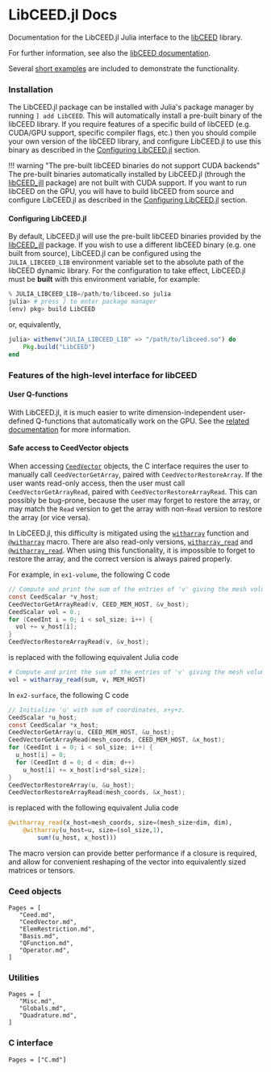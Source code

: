 # LibCEED.jl Docs

Documentation for the LibCEED.jl Julia interface to the
[libCEED](https://github.com/ceed/libceed) library.

For further information, see also the [libCEED
documentation](https://libceed.readthedocs.io/).

Several [short examples](Examples.md) are included to demonstrate the
functionality.

### Installation

The LibCEED.jl package can be installed with Julia's package manager by running
`] add LibCEED`. This will automatically install a pre-built binary of the
libCEED library. If you require features of a specific build of libCEED (e.g.
CUDA/GPU support, specific compiler flags, etc.) then you should compile your
own version of the libCEED library, and configure LibCEED.jl to use this binary
as described in the [Configuring LibCEED.jl](@ref) section.


!!! warning "The pre-built libCEED binaries do not support CUDA backends"
    The pre-built binaries automatically installed by LibCEED.jl (through the
    [libCEED_jll](https://juliahub.com/ui/Packages/libCEED_jll/LB2fn) package)
    are not built with CUDA support. If you want to run libCEED on the GPU, you
    will have to build libCEED from source and configure LibCEED.jl as described
    in the [Configuring LibCEED.jl](@ref) section.

#### Configuring LibCEED.jl

By default, LibCEED.jl will use the pre-built libCEED binaries provided by the
[libCEED_jll](https://juliahub.com/ui/Packages/libCEED_jll/LB2fn) package. If
you wish to use a different libCEED binary (e.g. one built from source),
LibCEED.jl can be configured using the `JULIA_LIBCEED_LIB` environment variable
set to the absolute path of the libCEED dynamic library. For the configuration
to take effect, LibCEED.jl must be **built** with this environment variable, for
example:

```julia
% JULIA_LIBCEED_LIB=/path/to/libceed.so julia
julia> # press ] to enter package manager
(env) pkg> build LibCEED
```
or, equivalently,
```julia
julia> withenv("JULIA_LIBCEED_LIB" => "/path/to/libceed.so") do
    Pkg.build("LibCEED")
end
```


### Features of the high-level interface for libCEED

#### User Q-functions

With LibCEED.jl, it is much easier to write dimension-independent user-defined
Q-functions that automatically work on the GPU. See the [related
documentation](UserQFunctions.md) for more information.

#### Safe access to CeedVector objects

When accessing [`CeedVector`](@ref) objects, the C interface requires the user
to manually call `CeedVectorGetArray`, paired with `CeedVectorRestoreArray`. If
the user wants read-only access, then the user must call
`CeedVectorGetArrayRead`, paired with `CeedVectorRestoreArrayRead`. This can
possibly be bug-prone, because the user may forget to restore the array, or may
match the `Read` version to get the array with non-`Read` version to restore the
array (or vice versa).

In LibCEED.jl, this difficulty is mitigated using the [`witharray`](@ref)
function and [`@witharray`](@ref) macro. There are also read-only versions,
[`witharray_read`](@ref) and [`@witharray_read`](@ref). When using this
functionality, it is impossible to forget to restore the array, and the correct
version is always paired properly.

For example, in `ex1-volume`, the following C code
```c
// Compute and print the sum of the entries of 'v' giving the mesh volume.
const CeedScalar *v_host;
CeedVectorGetArrayRead(v, CEED_MEM_HOST, &v_host);
CeedScalar vol = 0.;
for (CeedInt i = 0; i < sol_size; i++) {
  vol += v_host[i];
}
CeedVectorRestoreArrayRead(v, &v_host);
```
is replaced with the following equivalent Julia code
```julia
# Compute and print the sum of the entries of 'v' giving the mesh volume.
vol = witharray_read(sum, v, MEM_HOST)
```

In `ex2-surface`, the following C code
```c
// Initialize 'u' with sum of coordinates, x+y+z.
CeedScalar *u_host;
const CeedScalar *x_host;
CeedVectorGetArray(u, CEED_MEM_HOST, &u_host);
CeedVectorGetArrayRead(mesh_coords, CEED_MEM_HOST, &x_host);
for (CeedInt i = 0; i < sol_size; i++) {
  u_host[i] = 0;
  for (CeedInt d = 0; d < dim; d++)
    u_host[i] += x_host[i+d*sol_size];
}
CeedVectorRestoreArray(u, &u_host);
CeedVectorRestoreArrayRead(mesh_coords, &x_host);
```
is replaced with the following equivalent Julia code
```julia
@witharray_read(x_host=mesh_coords, size=(mesh_size÷dim, dim),
    @witharray(u_host=u, size=(sol_size,1),
        sum!(u_host, x_host)))
```
The macro version can provide better performance if a closure is required, and
allow for convenient reshaping of the vector into equivalently sized matrices
or tensors.

### Ceed objects
```@contents
Pages = [
   "Ceed.md",
   "CeedVector.md",
   "ElemRestriction.md",
   "Basis.md",
   "QFunction.md",
   "Operator.md",
]
```

### Utilities
```@contents
Pages = [
   "Misc.md",
   "Globals.md",
   "Quadrature.md",
]
```

### C interface
```@contents
Pages = ["C.md"]
```
